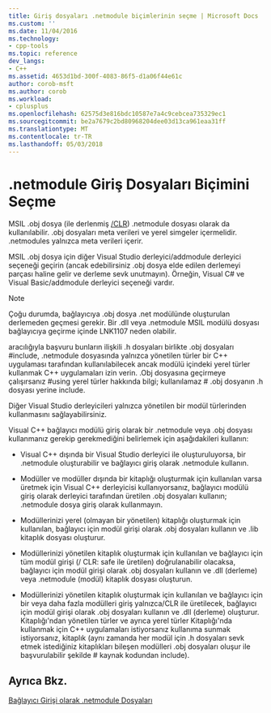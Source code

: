 ```yaml
---
title: Giriş dosyaları .netmodule biçimlerinin seçme | Microsoft Docs
ms.custom: ''
ms.date: 11/04/2016
ms.technology:
- cpp-tools
ms.topic: reference
dev_langs:
- C++
ms.assetid: 4653d1bd-300f-4083-86f5-d1a06f44e61c
author: corob-msft
ms.author: corob
ms.workload:
- cplusplus
ms.openlocfilehash: 62575d3e816bdc10587e7a4c9cebcea735329ec1
ms.sourcegitcommit: be2a7679c2bd80968204dee03d13ca961eaa31ff
ms.translationtype: MT
ms.contentlocale: tr-TR
ms.lasthandoff: 05/03/2018
---
```

# <a name="choosing-the-format-of-netmodule-input-files"></a>.netmodule Giriş Dosyaları Biçimini Seçme
MSIL .obj dosya (ile derlenmiş [/CLR](../../build/reference/clr-common-language-runtime-compilation.md)) .netmodule dosyası olarak da kullanılabilir.  .obj dosyaları meta verileri ve yerel simgeler içermelidir.  .netmodules yalnızca meta verileri içerir.  
  
 MSIL .obj dosya için diğer Visual Studio derleyici/addmodule derleyici seçeneği geçirin (ancak edebilirsiniz .obj dosya elde edilen derlemeyi parçası haline gelir ve derleme sevk unutmayın).  Örneğin, Visual C# ve Visual Basic/addmodule derleyici seçeneği vardır.  
  
> [!NOTE]
>  Çoğu durumda, bağlayıcıya .obj dosya .net modülünde oluşturulan derlemeden geçmesi gerekir.  Bir .dll veya .netmodule MSIL modülü dosyası bağlayıcıya geçirme içinde LNK1107 neden olabilir.  
  
 aracılığıyla başvuru bunların ilişkili .h dosyaları birlikte .obj dosyaları #include, .netmodule dosyasında yalnızca yönetilen türler bir C++ uygulaması tarafından kullanılabilecek ancak modülü içindeki yerel türler kullanmak C++ uygulamaları izin verin.  .Obj dosyasına geçirmeye çalışırsanız #using yerel türler hakkında bilgi; kullanılamaz # .obj dosyanın .h dosyası yerine include.  
  
 Diğer Visual Studio derleyicileri yalnızca yönetilen bir modül türlerinden kullanmasını sağlayabilirsiniz.  
  
 Visual C++ bağlayıcı modülü giriş olarak bir .netmodule veya .obj dosyası kullanmanız gerekip gerekmediğini belirlemek için aşağıdakileri kullanın:  
  
-   Visual C++ dışında bir Visual Studio derleyici ile oluşturuluyorsa, bir .netmodule oluşturabilir ve bağlayıcı giriş olarak .netmodule kullanın.  
  
-   Modüller ve modüller dışında bir kitaplığı oluşturmak için kullanılan varsa üretmek için Visual C++ derleyicisi kullanıyorsanız, bağlayıcı modülü giriş olarak derleyici tarafından üretilen .obj dosyaları kullanın; .netmodule dosya giriş olarak kullanmayın.  
  
-   Modüllerinizi yerel (olmayan bir yönetilen) kitaplığı oluşturmak için kullanılan, bağlayıcı için modül girişi olarak .obj dosyaları kullanın ve .lib kitaplık dosyası oluşturur.  
  
-   Modüllerinizi yönetilen kitaplık oluşturmak için kullanılan ve bağlayıcı için tüm modül girişi (/ CLR: safe ile üretilen) doğrulanabilir olacaksa, bağlayıcı için modül girişi olarak .obj dosyaları kullanın ve .dll (derleme) veya .netmodule (modül) kitaplık dosyası oluşturun.  
  
-   Modüllerinizi yönetilen kitaplık oluşturmak için kullanılan ve bağlayıcı için bir veya daha fazla modülleri giriş yalnızca/CLR ile üretilecek, bağlayıcı için modül girişi olarak .obj dosyaları kullanın ve .dll (derleme) oluşturur.  Kitaplığı'ndan yönetilen türler ve ayrıca yerel türler Kitaplığı'nda kullanmak için C++ uygulamaları istiyorsanız kullanıma sunmak istiyorsanız, kitaplık (aynı zamanda her modül için .h dosyaları sevk etmek istediğiniz kitaplıkları bileşen modülleri .obj dosyaları oluşur ile başvurulabilir şekilde # kaynak kodundan include).  
  
## <a name="see-also"></a>Ayrıca Bkz.  
 [Bağlayıcı Girişi olarak .netmodule Dosyaları](../../build/reference/netmodule-files-as-linker-input.md)